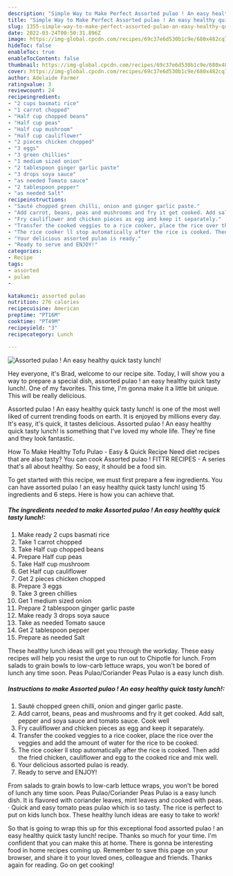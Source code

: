 ```yaml
---
description: "Simple Way to Make Perfect Assorted pulao ! An easy healthy quick tasty lunch!"
title: "Simple Way to Make Perfect Assorted pulao ! An easy healthy quick tasty lunch!"
slug: 1355-simple-way-to-make-perfect-assorted-pulao-an-easy-healthy-quick-tasty-lunch
date: 2022-03-24T00:50:31.896Z
image: https://img-global.cpcdn.com/recipes/69c37e6d530b1c9e/680x482cq70/assorted-pulao-an-easy-healthy-quick-tasty-lunch-recipe-main-photo.jpg
hideToc: false
enableToc: true
enableTocContent: false
thumbnail: https://img-global.cpcdn.com/recipes/69c37e6d530b1c9e/680x482cq70/assorted-pulao-an-easy-healthy-quick-tasty-lunch-recipe-main-photo.jpg
cover: https://img-global.cpcdn.com/recipes/69c37e6d530b1c9e/680x482cq70/assorted-pulao-an-easy-healthy-quick-tasty-lunch-recipe-main-photo.jpg
author: Adelaide Farmer
ratingvalue: 3
reviewcount: 24
recipeingredient:
- "2 cups basmati rice"
- "1 carrot chopped"
- "Half cup chopped beans"
- "Half cup peas"
- "Half cup mushroom"
- "Half cup cauliflower"
- "2 pieces chicken chopped"
- "3 eggs"
- "3 green chillies"
- "1 medium sized onion"
- "2 tablespoon ginger garlic paste"
- "3 drops soya sauce"
- "as needed Tomato sauce"
- "2 tablespoon pepper"
- "as needed Salt"
recipeinstructions:
- "Sauté chopped green chilli, onion and ginger garlic paste."
- "Add carrot, beans, peas and mushrooms and fry it get cooked. Add salt, pepper and soya sauce and tomato sauce. Cook well"
- "Fry cauliflower and chicken pieces as egg and keep it separately."
- "Transfer the cooked veggies to a rice cooker, place the rice over the veggies and add the amount of water for the rice to be cooked."
- "The rice cooker ll stop automatically after the rice is cooked. Then add the fried chicken, cauliflower and egg to the cooked rice and mix well."
- "Your delicious assorted pulao is ready."
- "Ready to serve and ENJOY!"
categories:
- Recipe
tags:
- assorted
- pulao
- 

katakunci: assorted pulao  
nutrition: 276 calories
recipecuisine: American
preptime: "PT16M"
cooktime: "PT49M"
recipeyield: "3"
recipecategory: Lunch

---
```



![Assorted pulao ! An easy healthy quick tasty lunch!](https://img-global.cpcdn.com/recipes/69c37e6d530b1c9e/680x482cq70/assorted-pulao-an-easy-healthy-quick-tasty-lunch-recipe-main-photo.jpg)

Hey everyone, it's Brad, welcome to our recipe site. Today, I will show you a way to prepare a special dish, assorted pulao ! an easy healthy quick tasty lunch!. One of my favorites. This time, I'm gonna make it a little bit unique. This will be really delicious.

Assorted pulao ! An easy healthy quick tasty lunch! is one of the most well liked of current trending foods on earth. It is enjoyed by millions every day. It's easy, it's quick, it tastes delicious. Assorted pulao ! An easy healthy quick tasty lunch! is something that I've loved my whole life. They're fine and they look fantastic.

How To Make Healthy Tofu Pulao - Easy &amp; Quick Recipe Need diet recipes that are also tasty? You can cook Assorted pulao ! FITTR RECIPES - A series that&#39;s all about healthy. So easy, it should be a food sin.


To get started with this recipe, we must first prepare a few ingredients. You can have assorted pulao ! an easy healthy quick tasty lunch! using 15 ingredients and 6 steps. Here is how you can achieve that.

<!--inarticleads1-->

##### The ingredients needed to make Assorted pulao ! An easy healthy quick tasty lunch!:

1. Make ready 2 cups basmati rice
1. Take 1 carrot chopped
1. Take Half cup chopped beans
1. Prepare Half cup peas
1. Take Half cup mushroom
1. Get Half cup cauliflower
1. Get 2 pieces chicken chopped
1. Prepare 3 eggs
1. Take 3 green chillies
1. Get 1 medium sized onion
1. Prepare 2 tablespoon ginger garlic paste
1. Make ready 3 drops soya sauce
1. Take as needed Tomato sauce
1. Get 2 tablespoon pepper
1. Prepare as needed Salt


These healthy lunch ideas will get you through the workday. These easy recipes will help you resist the urge to run out to Chipotle for lunch. From salads to grain bowls to low-carb lettuce wraps, you won&#39;t be bored of lunch any time soon. Peas Pulao/Coriander Peas Pulao is a easy lunch dish. 

<!--inarticleads2-->

##### Instructions to make Assorted pulao ! An easy healthy quick tasty lunch!:

1. Sauté chopped green chilli, onion and ginger garlic paste.
1. Add carrot, beans, peas and mushrooms and fry it get cooked. Add salt, pepper and soya sauce and tomato sauce. Cook well
1. Fry cauliflower and chicken pieces as egg and keep it separately.
1. Transfer the cooked veggies to a rice cooker, place the rice over the veggies and add the amount of water for the rice to be cooked.
1. The rice cooker ll stop automatically after the rice is cooked. Then add the fried chicken, cauliflower and egg to the cooked rice and mix well.
1. Your delicious assorted pulao is ready.
1. Ready to serve and ENJOY!

From salads to grain bowls to low-carb lettuce wraps, you won&#39;t be bored of lunch any time soon. Peas Pulao/Coriander Peas Pulao is a easy lunch dish. It is flavored with coriander leaves, mint leaves and cooked with peas. · Quick and easy tomato peas pulao which is so tasty. The rice is perfect to put on kids lunch box. These healthy lunch ideas are easy to take to work! 

So that is going to wrap this up for this exceptional food assorted pulao ! an easy healthy quick tasty lunch! recipe. Thanks so much for your time. I'm confident that you can make this at home. There is gonna be interesting food in home recipes coming up. Remember to save this page on your browser, and share it to your loved ones, colleague and friends. Thanks again for reading. Go on get cooking!
